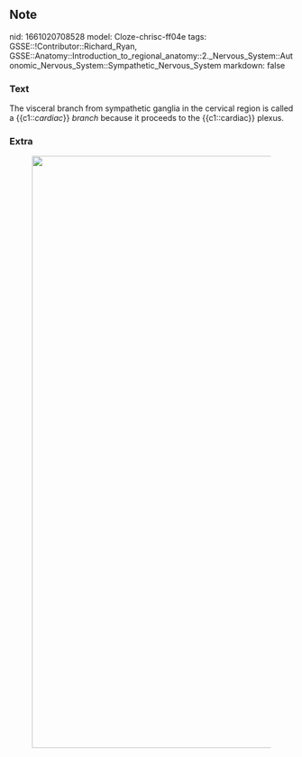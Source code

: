 ## Note
nid: 1661020708528
model: Cloze-chrisc-ff04e
tags: GSSE::!Contributor::Richard_Ryan, GSSE::Anatomy::Introduction_to_regional_anatomy::2._Nervous_System::Autonomic_Nervous_System::Sympathetic_Nervous_System
markdown: false

### Text
<div class="toggle">
  The visceral branch from sympathetic ganglia in the cervical
  region is called a {{c1::<em>cardiac</em>}} <em>branch</em>
  because it proceeds to the {{c1::cardiac}} plexus.
</div>

### Extra
<figure id="9558d987-667e-4f58-970d-b59196a32ff0" class="image">
  <a href= 
  "Sympathetic%20Nervous%20System%20c5175d8682a748a0b949604645b5a338/Untitled%202.png">
  <img style="width:1050px" src= 
  "875ee338226ea7e4a5d28a5d8d4bd34d4d2d984a.png"></a>
</figure>
